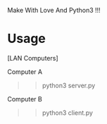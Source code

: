 Make With Love And Python3 !!!

Usage
=====
[LAN Computers]

Computer A
>> python3 server.py

Computer B
>> python3 client.py
